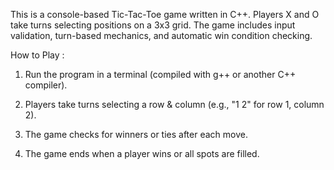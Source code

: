 This is a console-based Tic-Tac-Toe game written in C++. Players X and O take turns selecting positions on a 3x3 grid. The game includes input validation, turn-based mechanics, and automatic win condition checking.

How to Play :
 1) Run the program in a terminal (compiled with g++ or another C++ compiler).
  
 2) Players take turns selecting a row & column (e.g., "1 2" for row 1, column 2).
  
 3) The game checks for winners or ties after each move.
  
 4) The game ends when a player wins or all spots are filled.
